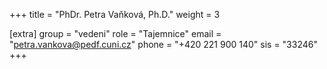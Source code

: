 +++
title = "PhDr. Petra Vaňková, Ph.D."
weight = 3

[extra]
group = "vedeni"
role = "Tajemnice"
email = "petra.vankova@pedf.cuni.cz"
phone = "+420 221 900 140"
sis = "33246"
+++

